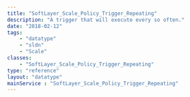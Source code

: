 ```yaml
---
title: "SoftLayer_Scale_Policy_Trigger_Repeating"
description: "A trigger that will execute every so often."
date: "2018-02-12"
tags:
    - "datatype"
    - "sldn"
    - "Scale"
classes:
    - "SoftLayer_Scale_Policy_Trigger_Repeating"
type: "reference"
layout: "datatype"
mainService : "SoftLayer_Scale_Policy_Trigger_Repeating"
---
```

